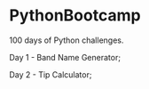 # PythonBootcamp
100 days of Python challenges.


Day 1 - Band Name Generator;

Day 2 - Tip Calculator;
